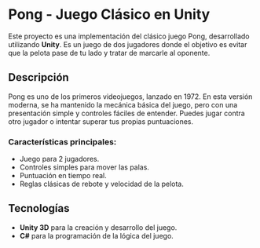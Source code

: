 # Pong - Juego Clásico en Unity

Este proyecto es una implementación del clásico juego Pong, desarrollado utilizando **Unity**. Es un juego de dos jugadores donde el objetivo es evitar que la pelota pase de tu lado y tratar de marcarle al oponente.

## Descripción

Pong es uno de los primeros videojuegos, lanzado en 1972. En esta versión moderna, se ha mantenido la mecánica básica del juego, pero con una presentación simple y controles fáciles de entender. Puedes jugar contra otro jugador o intentar superar tus propias puntuaciones.

### Características principales:
- Juego para 2 jugadores.
- Controles simples para mover las palas.
- Puntuación en tiempo real.
- Reglas clásicas de rebote y velocidad de la pelota.

## Tecnologías

- **Unity 3D** para la creación y desarrollo del juego.
- **C#** para la programación de la lógica del juego.
